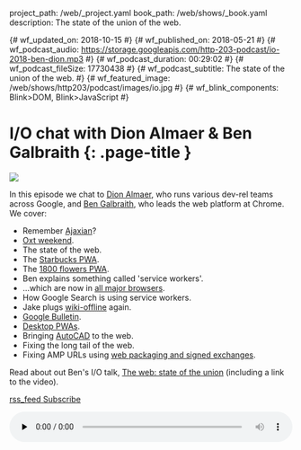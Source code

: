 project_path: /web/_project.yaml book_path: /web/shows/_book.yaml description: The state of the union of the web.

{# wf_updated_on: 2018-10-15 #} {# wf_published_on: 2018-05-21 #} {# wf_podcast_audio: https://storage.googleapis.com/http-203-podcast/io-2018-ben-dion.mp3 #} {# wf_podcast_duration: 00:29:02 #} {# wf_podcast_fileSize: 17730438 #} {# wf_podcast_subtitle: The state of the union of the web. #} {# wf_featured_image: /web/shows/http203/podcast/images/io.jpg #} {# wf_blink_components: Blink>DOM, Blink>JavaScript #}

# I/O chat with Dion Almaer & Ben Galbraith {: .page-title }

<img src="/web/shows/http203/podcast/images/io.jpg" class="attempt-right" />

In this episode we chat to [Dion Almaer](https://twitter.com/dalmaer), who runs various dev-rel teams across Google, and [Ben Galbraith](https://twitter.com/bgalbs), who leads the web platform at Chrome. We cover:

* Remember [Ajaxian](http://ajaxian.com/archives/media-ajax-panel)?
* [Oxt weekend](http://oxtweekend.com/).
* The state of the web.
* The [Starbucks PWA](https://formidable.com/work/starbucks-progressive-web-app/).
* The [1800 flowers PWA](https://pwa.www.1800flowers.com/).
* Ben explains something called 'service workers'.
* …which are now in [all major browsers](https://jakearchibald.github.io/isserviceworkerready/).
* How Google Search is using service workers.
* Jake plugs [wiki-offline](https://wiki-offline.jakearchibald.com/) again.
* [Google Bulletin](https://posts.google.com/bulletin/share).
* [Desktop PWAs](/web/progressive-web-apps/desktop).
* Bringing [AutoCAD](https://web.autocad.com/) to the web.
* Fixing the long tail of the web.
* Fixing AMP URLs using [web packaging and signed exchanges](https://github.com/WICG/webpackage).

Read about out Ben's I/O talk, [The web: state of the union](https://blog.chromium.org/2018/05/the-state-of-web-at-google-io-2018.html) (including a link to the video).

<a href="http://feeds.feedburner.com/Http203Podcast">
  <span class="material-icons">rss_feed</span>
  Subscribe
</a>

<audio style="width: 100%"
src="https://storage.googleapis.com/http-203-podcast/io-2018-ben-dion.mp3" controls
preload="none"></audio>
